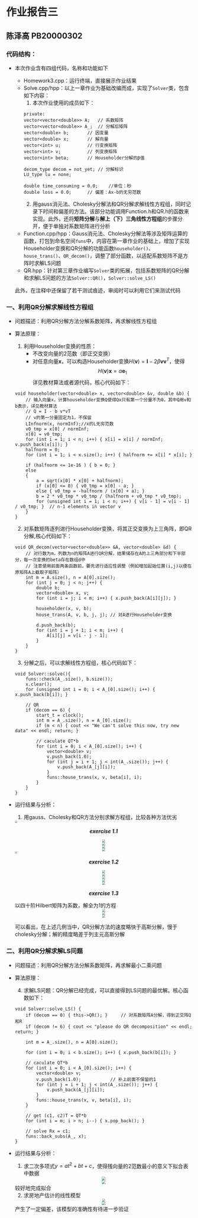 # 作业报告三
## 陈泽高 PB20000302
### 代码结构：
* 本次作业含有四组代码，名称和功能如下
    * Homework3.cpp：运行终端，直接展示作业结果
    * Solve.cpp/hpp：以上一章作业为基础改编而成，实现了```Solver```类，包含如下内容：
        1. 本次作业使用的成员如下：
        ```
	    private:
		vector<vector<double>> A;	// 系数矩阵
		vector<vector<double>> A_;	// 分解后矩阵
		vector<double> b;		// 因变量
		vector<double> x;		// 解向量
		vector<int> u;			// 行变换矩阵
		vector<int> v;			// 列变换矩阵
        vector<int> beta;       // Householder分解的β值
		
		decom_type decom = not_yet;	// 分解标识
		LU_type lu = none;
		
		double time_consuming = 0.0;    //单位：秒
		double loss = 0.0;		// 偏差：Ax-b的无穷范数
        ```
        2. 用gauss消元法、Cholesky分解法和QR分解求解线性方程组，同时记录下时间和偏差的方法。该部分功能调用Function.h和QR.h的函数来实现。此外，还将**矩阵分解**与**解上（下）三角线性方程组**的步骤分开，便于单独对系数矩阵进行分析
    * Function.cpp/hpp：Gauss消元法、Cholesky分解法等涉及矩阵运算的函数，打包到命名空间```funs```中，内容在第一章作业的基础上，增加了实现Householder变换和QR分解的功能函数```householder()```、```house_trans()```、```QR_decom()```，调整了部分函数，以适配系数矩阵不是方阵时求解LS问题
    * QR.hpp：针对第三章作业编写```Solver```类的拓展，包括系数矩阵的QR分解和求解LS问题的方法```Solver::QR()```，```Solver::solve_LS()```
	
	此外，在注释中还保留了若干测试痕迹，审阅时可以利用它们来测试代码
### 一、利用QR分解求解线性方程组
* 问题描述：利用QR分解方法分解系数矩阵，再求解线性方程组
* 算法原理：
    1. 利用Householder变换的性质：
        * 不改变向量的$2$范数（即正交变换）
        * 对任意向量$\pmb{x}$，可以构造Householder变换$H(\pmb{v}) = \pmb{I}-2\beta \pmb{v} \pmb{v}^T$，使得
        $$
        H(\pmb{v}) \pmb{x} = \alpha \pmb{e}_1
        $$
        详见教材算法或者源代码，核心代码如下：
    ```
    void householder(vector<double> x, vector<double> &v, double &b) {
	    // 输入向量x，计算householder变换Q使得Qx只有第一个分量不为0，其中Q用v和b表示，详见教材算法
	    // Q = I - b v*vT
	    // v的第一分量固定为1，不保留
	    LInfnorm(x, normInf);//x的L无穷范数
	    v0_tmp = x[0] / normInf;
	    x[0] = v0_tmp;
	    for (int i = 1; i < n; i++) { x[i] = x[i] / normInf; v.push_back(x[i]); }
	    halfnorm = 0;
	    for (int i = 1; i < x.size(); i++) { halfnorm += x[i] * x[i]; }

	    if (halfnorm <= 1e-16 ) { b = 0; }
	    else 
	    {
	    	a = sqrt(x[0] * x[0] + halfnorm);
	    	if (x[0] <= 0) { v0_tmp = x[0] - a; }
	    	else { v0_tmp = -halfnorm / (x[0] + a); }
	    	b = 2 * v0_tmp * v0_tmp / (halfnorm + v0_tmp * v0_tmp);
	    	for (unsigned int i = 1; i < n; i++) { v[i - 1] = v[i - 1] / v0_tmp; }	// n-1 elements in vector v
	    }
	}
    ```
    2. 对系数矩阵逐列进行Householder变换，将其正交变换为上三角阵，即QR分解,核心代码如下：
    ```
    void QR_decom(vector<vector<double>> &A, vector<double> &d) {
	    // 对行数为m，列数为n的矩阵A进行QR分解，结果储存在A的上三角部分和下半部分，每一次变换的beta存在数组d中
	    // 注意使用前面两条函数前。要先进行适应性调整（例如增加起始位置(i,j)以便在原矩阵A上截取子矩阵）
	    int m = A.size(), n = A[0].size();
	    for (int j = 0; j < n; j++) {
	        double b;
	        vector<double> x, v;
	        for (int i = j; i < m; i++) { x.push_back(A[i][j]); }

	        householder(x, v, b);
	        house_trans(A, v, b, j, j); // 对A进行Householder变换

	        d.push_back(b);
	        for (int i = j + 1; i < m; i++) {
	            A[i][j] = v[i - j - 1];
	        }
        }
    }
    ```
    3. 分解之后，可以求解线性方程组，核心代码如下：
    ```
    void Solver::solve(){
	    funs::check(A_.size(), b.size());
	    x.clear();
	    for (unsigned int i = 0; i < A_[0].size(); i++) { x.push_back(b[i]); }

	    // QR
	    if (decom == 6) {
	    	start_t = clock();
		    int m = A_.size(), n = A_[0].size();
		    if (m < n) { cout << "We can't solve this now, try new data" << endl; return; }

		    // caculate QT*b
		    for (int i = 0; i < A_[0].size(); i++) {
		        vector<double> v;
		        v.push_back(1.0);
		        for (int j = i + 1; j < int(A_.size()); j++) {
                    v.push_back(A_[j][i]);
		        }
		        funs::house_trans(x, v, beta[i], i);
		    }
        }
    }
    ```
* 运行结果与分析：
    1. 用gauss、Cholesky和QR方法分别求解方程组，比较各种方法优劣

	<img src="screenshots/p1_1.jpg" style="zoom: 40%;" />
    <center>

	***exercise 1.1***
    </center>
    <center>
	<img src="screenshots/s1_1_qr.jpg" style="zoom: 50%;" />
    </center>   
    <center>
	<img src="screenshots/s1_1_gauss.jpg" style="zoom: 50%;" />
	</center>   
    <center>
	<img src="screenshots/s1_1_gausscol.jpg" style="zoom: 50%;" />
	</center>   
    <center>
	<img src="screenshots/s1_1_gaussfull.jpg" style="zoom: 50%;" />
	</center>    

    <div STYLE="page-break-after: always;"></div>
	<img src="screenshots/p1_2.jpg" style="zoom: 40%;" />
    <center>

	***exercise 1.2***
    </center>
	<center>
	<img src="screenshots/s1_2_qr.jpg" style="zoom: 50%;" />
	</center>   
    <center>
	<img src="screenshots/s1_2_gauss.jpg" style="zoom: 50%;" />
	</center>   
    <center>
	<img src="screenshots/s1_2_gausscol.jpg" style="zoom: 50%;" />
	</center>   
    <center>
	<img src="screenshots/s1_2_gaussfull.jpg" style="zoom: 50%;" />
	</center>   
    <center>
    <img src="screenshots/s1_2_cholesky.jpg" style="zoom: 50%;" />
	</center>   

    <div STYLE="page-break-after: always;"></div>
    <center>

	***exercise 1.3***
    </center>
	以四十阶Hilbert矩阵为系数，解全为1的方程
	<center>
	<img src="screenshots/s1_3_qr.jpg" style="zoom: 50%;" />
	</center>   
    <center>
	<img src="screenshots/s1_3_gauss.jpg" style="zoom: 50%;" />
	</center>   
    <center>
    <img src="screenshots/s1_3_cholesky.jpg" style="zoom: 50%;" />
	</center> 

    可以看出，在上述几例当中，QR分解方法的速度略快于高斯分解，慢于cholesky分解；解的精度略差于列主元高斯分解

### 二、利用QR分解求解LS问题
* 问题描述：利用QR分解方法分解系数矩阵，再求解最小二乘问题
* 算法原理：

    4. 求解LS问题：QR分解已经完成，可以直接得到LS问题的最优解。核心函数如下：
    ```
    void Solver::solve_LS() {
        if (decom == 0) { this->QR(); }     // 对系数矩阵A分解，得到正交阵Q和R
        if (decom != 6) { cout << "please do QR decomposition" << endl; return; }

        int m = A_.size(), n = A[0].size();

        for (int i = 0; i < b.size(); i++) { x.push_back(b[i]); }

        // caculate QT*b
        for (int i = 0; i < A_[0].size(); i++) {
            vector<double> v;
            v.push_back(1.0);           // 补上前面不保留的1
            for (int j = i + 1; j < int(A_.size()); j++) {
                v.push_back(A_[j][i]);
            }
            funs::house_trans(x, v, beta[i], i);
        }

        // get (c1, c2)T = QT*b
        for (int i = m; i > n; i--) { x.pop_back(); }

        // solve Rx = c1;
        funs::back_subs(A_, x);
    }
    ```

* 运行结果与分析：
    1. 求二次多项式$y = a t^2 + b t + c$，使得残向量的$2$范数最小的意义下拟合表中数据
    <center>
    <img src="screenshots/p2.jpg" style="zoom: 60%;" />
	</center> 
    <center>
    <img src="screenshots/s2.jpg" style="zoom: 60%;" />
	</center> 
    较好地完成拟合

    2. 求房地产估计的线性模型
    <center>
    <img src="screenshots/p3.jpg" style="zoom: 50%;" />
	</center>     
    <center>
    <img src="screenshots/s3.jpg" style="zoom: 60%;" />
	</center> 
    产生了一定偏差，该模型的准确性有待进一步验证
